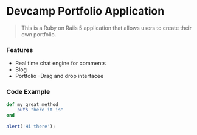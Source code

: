 # Devcamp Portfolio Application

> This is a Ruby on Rails 5 application that allows users to create their own portfolio.

### Features

- Real time chat engine for comments
- Blog
- Portfolio
-Drag and drop interfacee

### Code Example

```ruby
def my_great_method
    puts "here it is"
end
```
```javascript
alert('Hi there');
```
